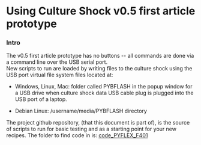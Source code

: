 # Using Culture Shock v0.5 first article prototype
###  Intro
  The  v0.5 first article prototype has  no buttons -- all commands are done via a command line over the USB serial port.  
  New scripts to run are loaded by writing files to the culture shock using the USB port virtual file system files located at:
  * Windows, Linux, Mac: folder called PYBFLASH in the popup window for a USB drive when culture shock data USB cable plug is plugged into the USB port of a laptop.

  * Debian Linux:  /username/media/PYBFLASH directory

The project github repository, (that this document is part of), is the source of scripts to run for basic testing and as a starting point for your new recipes. The folder to find code in is: [code_PYFLEX_F401  ](https://github.com/kanzure/culture_shock/tree/master/code_PYFLEX_F401    "Culture Shock micropython code")   

####  
